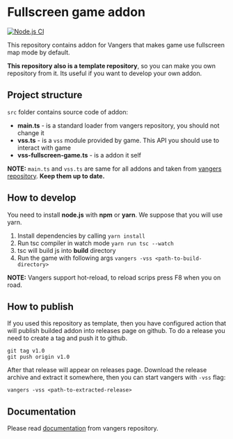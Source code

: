 # Fullscreen game addon
[![Node.js CI](https://github.com/vangers-app/vss-fullscreen-game/actions/workflows/release.yml/badge.svg)](https://github.com/vangers-app/vss-fullscreen-game/actions/workflows/release.yml)

This repository contains addon for Vangers that makes game use fullscreen map mode
by default.

**This repository also is a template repository**, so you can make you own repository
from it. Its useful if you want to develop your own addon.

## Project structure

`src` folder contains source code of addon:
* **main.ts** - is a standard loader from vangers repository, you should not change it
* **vss.ts** - is a `vss` module provided by game. This API you should use to interact with game
* **vss-fullscreen-game.ts** - is a addon it self

**NOTE:** `main.ts` and `vss.ts` are same for all addons and taken from [vangers repository](https://github.com/vangers-app/vangers-android-cpp/tree/vandroid/scripting/src).
**Keep them up to date.**

## How to develop

You need to install **node.js** with **npm** or **yarn**. We suppose that you will use
yarn. 

1. Install dependencies by calling `yarn install`
2. Run tsc compiler in watch mode `yarn run tsc --watch`
3. tsc will build js into **build** directory
4. Run the game with following args `vangers -vss <path-to-build-directory>`

**NOTE:** Vangers support hot-reload, to reload scrips press F8 when you on road.

## How to publish

If you used this repository as template, then you have configured action that will
publish builded addon into releases page on github. To do a release you need to create a
tag and push it to github.

```
git tag v1.0
git push origin v1.0
```

After that release will appear on releases page. Download the release archive and extract it somewhere, 
then you can start vangers with `-vss` flag:

`vangers -vss <path-to-extracted-release>`

## Documentation

Please read [documentation](https://github.com/vangers-app/vangers-android-cpp/blob/vandroid/scripting/README.md) from vangers repository.
